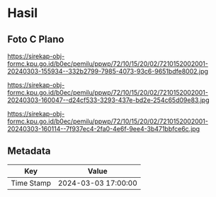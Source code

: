 # Hasil

## Foto C Plano

https://sirekap-obj-formc.kpu.go.id/b0ec/pemilu/ppwp/72/10/15/20/02/7210152002001-20240303-155934--332b2799-7985-4073-93c6-9651bdfe8002.jpg

https://sirekap-obj-formc.kpu.go.id/b0ec/pemilu/ppwp/72/10/15/20/02/7210152002001-20240303-160047--d24cf533-3293-437e-bd2e-254c65d09e83.jpg

https://sirekap-obj-formc.kpu.go.id/b0ec/pemilu/ppwp/72/10/15/20/02/7210152002001-20240303-160114--7f937ec4-2fa0-4e6f-9ee4-3b471bbfce6c.jpg


## Metadata

| Key        | Value               |
| ---------- | ------------------- |
| Time Stamp | 2024-03-03 17:00:00 |



